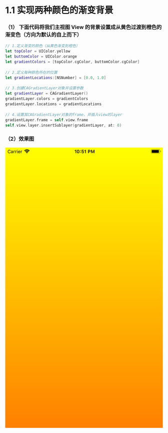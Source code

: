 # 1.1 实现两种颜色的渐变背景

### （1） **下面代码将我们主视图 View 的背景设置成从黄色过渡到橙色的渐变色（方向为默认的自上而下）**

```swift
// 1.定义渐变的颜色（从黄色渐变到橙色）
let topColor = UIColor.yellow
let buttomColor = UIColor.orange
let gradientColors = [topColor.cgColor, buttomColor.cgColor]
        
// 2.定义每种颜色所在的位置
let gradientLocations:[NSNumber] = [0.0, 1.0]
        
// 3.创建CAGradientLayer对象并设置参数
let gradientLayer = CAGradientLayer()
gradientLayer.colors = gradientColors
gradientLayer.locations = gradientLocations
        
// 4.设置其CAGradientLayer对象的frame，并插入view的layer
gradientLayer.frame = self.view.frame
self.view.layer.insertSublayer(gradientLayer, at: 0)
```

### **（2）效果图**

![&#x9EC4;&#x8272; -&amp;gt; &#x6A59;&#x8272;](../../.gitbook/assets/simulator-screen-shot-iphone-8-plus-2019-05-16-at-22.51.57.png)



